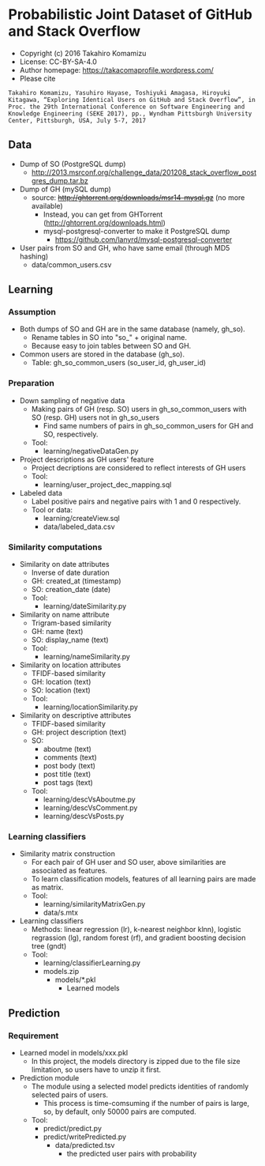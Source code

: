 # Probabilistic Joint Dataset of GitHub and Stack Overflow

* Copyright (c) 2016 Takahiro Komamizu
* License: CC-BY-SA-4.0
* Author homepage: https://takacomaprofile.wordpress.com/
* Please cite
```
Takahiro Komamizu, Yasuhiro Hayase, Toshiyuki Amagasa, Hiroyuki Kitagawa, “Exploring Identical Users on GitHub and Stack Overflow”, in Proc. the 29th International Conference on Software Engineering and Knowledge Engineering (SEKE 2017), pp., Wyndham Pittsburgh University Center, Pittsburgh, USA, July 5-7, 2017
```

## Data 
- Dump of SO (PostgreSQL dump)
  - http://2013.msrconf.org/challenge_data/201208_stack_overflow_postgres_dump.tar.bz
- Dump of GH (mySQL dump)
  - source: ~~http://ghtorrent.org/downloads/msr14-mysql.gz~~ (no more available)
  	- Instead, you can get from GHTorrent (http://ghtorrent.org/downloads.html)
	- mysql-postgresql-converter to make it PostgreSQL dump
		- https://github.com/lanyrd/mysql-postgresql-converter
- User pairs from SO and GH, who have same email (through MD5 hashing)
  - data/common_users.csv


## Learning

### Assumption
- Both dumps of SO and GH are in the same database (namely, gh_so).
	- Rename tables in SO into "so_" + original name.
	- Because easy to join tables between SO and GH.
- Common users are stored in the database (gh_so).
	- Table: gh_so_common_users (so_user_id, gh_user_id) 

### Preparation
- Down sampling of negative data
	- Making pairs of GH (resp. SO) users in gh_so_common_users with SO (resp. GH) users not in gh_so_users 
		- Find same numbers of pairs in gh_so_common_users for GH and SO, respectively.
	- Tool:
		- learning/negativeDataGen.py
- Project descriptions as GH users' feature
	- Project decriptions are considered to reflect interests of GH users 
	- Tool:
		- learning/user_project_dec_mapping.sql
- Labeled data
	- Label positive pairs and negative pairs with 1 and 0 respectively.
	- Tool or data:
		- learning/createView.sql
		- data/labeled_data.csv

### Similarity computations
- Similarity on date attributes
	- Inverse of date duration
	- GH: created_at (timestamp)
	- SO: creation_date (date)
	- Tool:
		- learning/dateSimilarity.py
- Similarity on name attribute
	- Trigram-based similarity
	- GH: name (text)
	- SO: display_name (text)
	- Tool:
		- learning/nameSimilarity.py
- Similarity on location attributes
	- TFIDF-based similarity 
	- GH: location (text)
	- SO: location (text)
	- Tool:
		- learning/locationSimilarity.py
- Similarity on descriptive attributes
	- TFIDF-based similarity
	- GH: project description (text)
	- SO:
		- aboutme (text)
		- comments (text)
		- post body (text)
		- post title (text)
		- post tags (text)
	- Tool:
		- learning/descVsAboutme.py
		- learning/descVsComment.py
		- learning/descVsPosts.py

### Learning classifiers
- Similarity matrix construction
	- For each pair of GH user and SO user, above similarities are associated as features. 
	- To learn classification models, features of all learning pairs are made as matrix.
	- Tool:
		- learning/similarityMatrixGen.py
		- data/s.mtx
- Learning classifiers
	- Methods: linear regression (lr), k-nearest neighbor klnn), logistic regrassion (lg),
		random forest (rf), and gradient boosting decision tree (gndt)
	- Tool:
		- learning/classifierLearning.py
		- models.zip
			- models/*.pkl
				- Learned models


## Prediction

### Requirement
- Learned model in models/xxx.pkl
	- In this project, the models directory is zipped due to the file size limitation,
		so users have to unzip it first.
- Prediction module
	- The module using a selected model predicts identities of randomly selected pairs of users. 
		- This process is time-comsuming if the number of pairs is large, so, by default,
			only 50000 pairs are computed. 
	- Tool:
		- predict/predict.py
		- predict/writePredicted.py
			- data/predicted.tsv
				- the predicted user pairs with probability
